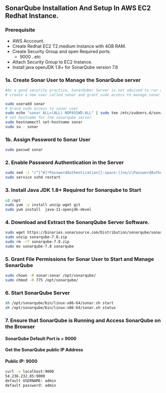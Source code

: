 ## SonarQube Installation And Setup In AWS EC2 Redhat Instance.
### Prerequisite
+ AWS Acccount.
+ Create Redhat EC2 T2.medium Instance with 4GB RAM.
+ Create Security Group and open Required ports.
   + 9000 ..etc
+ Attach Security Group to EC2 Instance.
+ Install java openJDK 1.8+ for SonarQube version 7.8

### 1a. Create Sonar User to Manage the SonarQube server
```sh
#As a good security practice, SonarQuber Server is not advised to run sonar service as a root user, 
# create a new user called sonar and grant sudo access to manage sonar services as follows

sudo useradd sonar
# Grand sudo access to sonar user
sudo echo "sonar ALL=(ALL) NOPASSWD:ALL" | sudo tee /etc/sudoers.d/sonar
# set hostname for the sonarqube server
sudo hostnamectl set-hostname sonar 
sudo su - sonar
```
### 1b. Assign Password to Sonar User
```sh
sudo passwd sonar
```
### 2. Enable Password Authentication in the Server
```sh
sudo sed -i "/^[^#]*PasswordAuthentication[[:space:]]no/c\PasswordAuthentication yes" /etc/ssh/sshd_config
sudo service sshd restart
```
### 3. Install Java JDK 1.8+ Required for Sonarqube to Start

``` sh
cd /opt
sudo yum -y install unzip wget git
sudo yum install  java-11-openjdk-devel
```
### 4. Download and Extract the SonarqQube Server Software.
```sh
sudo wget https://binaries.sonarsource.com/Distribution/sonarqube/sonarqube-10.1.0.73491.zip
sudo unzip sonarqube-7.8.zip
sudo rm -rf sonarqube-7.8.zip
sudo mv sonarqube-7.8 sonarqube
```

### 5. Grant File Permissions for Sonar User to Start and Manage SonarQube
```sh
sudo chown -R sonar:sonar /opt/sonarqube/
sudo chmod -R 775 /opt/sonarqube/
```
### 6. Start SonarQube Server
```sh
sh /opt/sonarqube/bin/linux-x86-64/sonar.sh start 
sh /opt/sonarqube/bin/linux-x86-64/sonar.sh status
```

### 7. Ensure that SonarQube is Running and Access SonarQube on the Browser
#### SonarQube Default Port is = 9000
#### Get the SonarQube public IP Address 
#### Public IP: 9000
```sh
curl -v localhost:9000
54.236.232.85:9000
default USERNAME: admin
default password: admin
```
